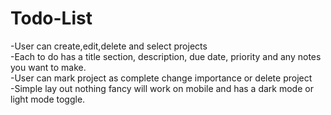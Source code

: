 # Todo-List
-User can create,edit,delete and select projects <br>
-Each to do has a title section, description, due date, priority and any notes you want to make.<br>
-User can mark project as complete change importance or delete project <br>
-Simple lay out nothing fancy will work on mobile and has a dark mode or light mode toggle.
